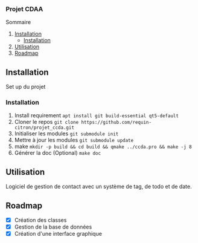 ### Projet CDAA

<!-- TABLE OF CONTENTS -->
  <summary>Sommaire</summary>
  <ol>
    <li>
      <a href="#getting-started">Installation</a>
      <ul>
        <li><a href="#installation">Installation</a></li>
      </ul>
    </li>
    <li><a href="#utilisation">Utilisation</a></li>
    <li><a href="#roadmap">Roadmap</a></li>
  </ol>

<!-- GETTING STARTED -->
## Installation

Set up du projet

### Installation

1. Install requirement
  `apt install git build-essential qt5-default`
2. Cloner le repos
  `git clone https://github.com/requin-citron/projet_ccda.git`
3. Initialiser les modules
  `git submodule init`
4. Mettre à jour les modules
  `git submodule update`
5. make
  `mkdir -p build && cd build && qmake ../ccda.pro && make -j 8`
6. Générer la doc (Optional)
  `make doc`
<!-- ```make``` -->

<!-- USAGE EXAMPLES -->
## Utilisation

Logiciel de gestion de contact avec un système de tag, de todo et de date.

<!-- ROADMAP -->
## Roadmap

- [x] Création des classes
- [x] Gestion de la base de données
- [x] Création d'une interface graphique
